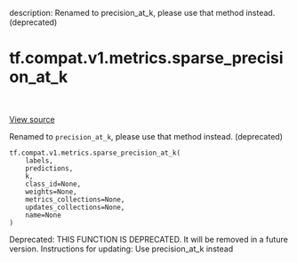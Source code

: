 description: Renamed to precision_at_k, please use that method instead. (deprecated)

<div itemscope itemtype="http://developers.google.com/ReferenceObject">
<meta itemprop="name" content="tf.compat.v1.metrics.sparse_precision_at_k" />
<meta itemprop="path" content="Stable" />
</div>

# tf.compat.v1.metrics.sparse_precision_at_k

<!-- Insert buttons and diff -->

<table class="tfo-notebook-buttons tfo-api nocontent" align="left">

</table>

<a target="_blank" class="external" href="/code/stable/tensorflow/python/ops/metrics_impl.py">View source</a>



Renamed to `precision_at_k`, please use that method instead. (deprecated)

<pre class="devsite-click-to-copy prettyprint lang-py tfo-signature-link">
<code>tf.compat.v1.metrics.sparse_precision_at_k(
    labels,
    predictions,
    k,
    class_id=None,
    weights=None,
    metrics_collections=None,
    updates_collections=None,
    name=None
)
</code></pre>



<!-- Placeholder for "Used in" -->

Deprecated: THIS FUNCTION IS DEPRECATED. It will be removed in a future version.
Instructions for updating:
Use precision_at_k instead
